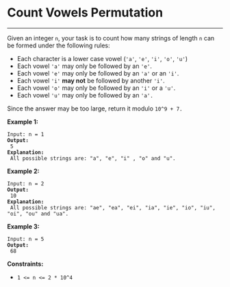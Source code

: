 # Count Vowels Permutation

***

Given an integer `n`, your task is to count how many strings of length `n` can be formed under the following rules:

* Each character is a lower case vowel (`'a'`, `'e'`, `'i'`, `'o'`, `'u'`)
* Each vowel `'a'` may only be followed by an `'e'`.
* Each vowel `'e'` may only be followed by an `'a'` or an `'i'`.
* Each vowel `'i'` **may not** be followed by another `'i'`.
* Each vowel `'o'` may only be followed by an `'i'` or a `'u'`.
* Each vowel `'u'` may only be followed by an `'a'.`

Since the answer may be too large, return it modulo `10^9 + 7.`

&#x20;

**Example 1:**

<pre><code>Input: n = 1
<strong>Output:
</strong> 5
<strong>Explanation:
</strong> All possible strings are: "a", "e", "i" , "o" and "u".</code></pre>

**Example 2:**

<pre><code>Input: n = 2
<strong>Output:
</strong> 10
<strong>Explanation:
</strong> All possible strings are: "ae", "ea", "ei", "ia", "ie", "io", "iu", "oi", "ou" and "ua".</code></pre>

**Example 3:**&#x20;

<pre><code>Input: n = 5
<strong>Output:
</strong> 68</code></pre>

&#x20;

**Constraints:**

* `1 <= n <= 2 * 10^4`

